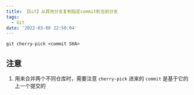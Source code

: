 ```yaml
---
title: 【Git】从其他分支复制指定commit到当前分支
tags:
  - Git
date: '2022-03-08 22:50:04'
---
```


`git cherry-pick <commit SHA>`

## 注意
1. 用来合并两个不同仓库时，需要注意 `cherry-pick` 进来的 `commit` 是基于它的上一个提交的
